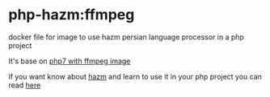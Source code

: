 # php-hazm:ffmpeg
docker file for image to use hazm persian language processor  in a php project

It's base on [php7 with ffmpeg image](https://github.com/Mehrdad-Dadkhah/php7)

if you want know about [hazm](https://github.com/sobhe/hazm) and learn to use it in your php project
you can read [here](https://github.com/Mehrdad-Dadkhah/php-persian-natural-language-processor)
